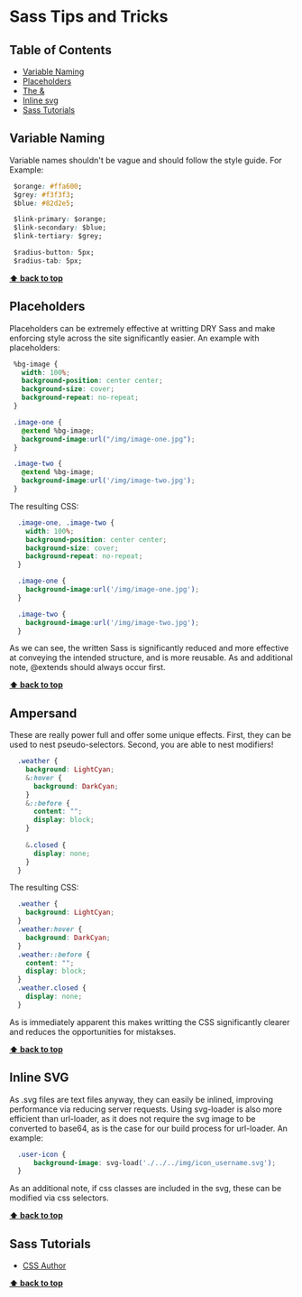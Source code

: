 # Sass Tips and Tricks

## Table of Contents
- [Variable Naming](#variable-naming)
- [Placeholders](#placeholders)
- [The &](#ampersand)
- [Inline svg](#inline-svg)
- [Sass Tutorials](#sass-tutorials)

## Variable Naming
  
  Variable names shouldn't be vague and should follow the style guide.  For Example:
  
 ```css
  $orange: #ffa600; 
  $grey: #f3f3f3; 
  $blue: #82d2e5;

  $link-primary: $orange;
  $link-secondary: $blue;
  $link-tertiary: $grey;

  $radius-button: 5px;
  $radius-tab: 5px;
```


**[⬆ back to top](#table-of-contents)**

## Placeholders

  Placeholders can be extremely effective at writting DRY Sass and make enforcing style across the site significantly easier.  An example with placeholders:
  
 ```css
  %bg-image {
    width: 100%;
    background-position: center center;
    background-size: cover;
    background-repeat: no-repeat;
  }

  .image-one {
    @extend %bg-image;
    background-image:url("/img/image-one.jpg");
  }

  .image-two {
    @extend %bg-image;
    background-image:url('/img/image-two.jpg');
  }
```

  The resulting CSS:
```css
  .image-one, .image-two {
    width: 100%;
    background-position: center center;
    background-size: cover;
    background-repeat: no-repeat;
  }

  .image-one {
    background-image:url('/img/image-one.jpg');
  }

  .image-two {
    background-image:url('/img/image-two.jpg');
  }
```
  As we can see, the written Sass is significantly reduced and more effective at conveying the intended structure, and is more reusable.
  As and additional note, @extends should always occur first.
  
  
**[⬆ back to top](#table-of-contents)**
 
## Ampersand
 
  These are really power full and offer some unique effects.  First, they can be used to nest pseudo-selectors.  Second, you are able to nest modifiers!
  
```css
  .weather {
    background: LightCyan;
    &:hover {
      background: DarkCyan;
    }
    &::before {
      content: "";
      display: block;
    }
    
    &.closed {
      display: none;
    }
  }
```

  The resulting CSS:
```css
  .weather {
    background: LightCyan;
  }
  .weather:hover {
    background: DarkCyan;
  }
  .weather::before {
    content: "";
    display: block;
  }
  .weather.closed {
    display: none;
  }
```
  
  As is immediately apparent this makes writting the CSS significantly clearer and reduces the opportunities for mistakses.
  
**[⬆ back to top](#table-of-contents)**

## Inline SVG

  As .svg files are text files anyway, they can easily be inlined, improving performance via reducing server requests.  Using svg-loader is also more efficient than url-loader, as it does not require the svg image to be converted to base64, as is the case for our build process for url-loader. An example:
  
```css
  .user-icon {
      background-image: svg-load('./../../img/icon_username.svg');
  }
```

  As an additional note, if css classes are included in the svg, these can be modified via css selectors.

**[⬆ back to top](#table-of-contents)**

## Sass Tutorials
    
  - [CSS Author](http://www.cssauthor.com/sass-tutorials/)
      
      
**[⬆ back to top](#table-of-contents)**
 
